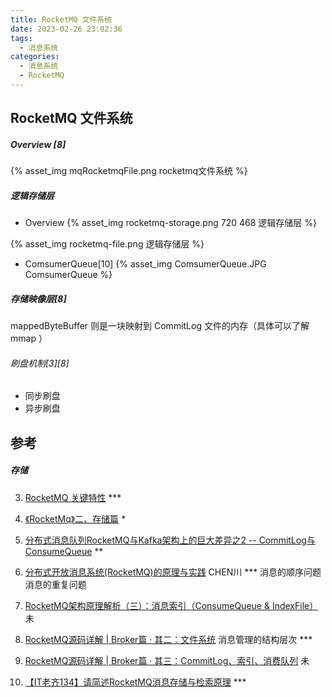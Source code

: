 ```yaml
---
title: RocketMQ 文件系统
date: 2023-02-26 23:02:36
tags:
  - 消息系统
categories:
  - 消息系统
  - RocketMQ   
---
```


<p></p>
<!-- more -->

## RocketMQ 文件系统 

##### Overview [8]
{% asset_img  mqRocketmqFile.png     rocketmq文件系统 %}

##### 逻辑存储层
+ Overview
{% asset_img  rocketmq-storage.png   720  468 逻辑存储层 %}

{% asset_img  rocketmq-file.png  逻辑存储层 %}

+ ComsumerQueue[10]
{% asset_img  ComsumerQueue.JPG  ComsumerQueue %}


##### 存储映像层[8]

mappedByteBuffer 则是一块映射到 CommitLog 文件的内存（具体可以了解 mmap ）

###### 刷盘机制[3][8]
+ 同步刷盘
+ 异步刷盘

## 参考
##### 存储

3. [RocketMQ 关键特性](https://yq.aliyun.com/articles/66110?spm=a2c4e.11155435.0.0.2cb97b3fBOIG8W) ***

4. [《RocketMq》二、存储篇](https://blog.csdn.net/xxxxxx91116/article/details/50333161)  *
5. [分布式消息队列RocketMQ与Kafka架构上的巨大差异之2 -- CommitLog与ConsumeQueue](https://blog.csdn.net/gh670011677/article/details/75095469) **
6. [分布式开放消息系统(RocketMQ)的原理与实践](https://zhuanlan.zhihu.com/p/396726719)   CHEN川  ***  消息的顺序问题  消息的重复问题

7. [RocketMQ架构原理解析（三）：消息索引（ConsumeQueue & IndexFile）](https://blog.csdn.net/sjzsylkn/article/details/121897405) 未
8. [RocketMQ源码详解 | Broker篇 · 其二：文件系统](https://www.cnblogs.com/enoc/p/rocketmq-so-no-yon.html)  消息管理的结构层次  ***
9. [RocketMQ源码详解 | Broker篇 · 其三：CommitLog、索引、消费队列](https://www.cnblogs.com/enoc/p/rocketmq-so-no-gou.html)  未  
10. [【IT老齐134】请简述RocketMQ消息存储与检索原理](https://www.bilibili.com/video/BV173411H7JR/)       ***   

